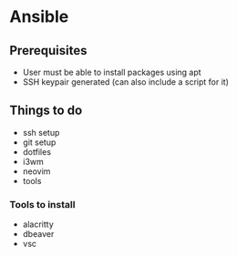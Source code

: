 # Ansible

## Prerequisites

- User must be able to install packages using apt
- SSH keypair generated (can also include a script for it)

## Things to do

- ssh setup
- git setup
- dotfiles
- i3wm
- neovim
- tools

### Tools to install

- alacritty
- dbeaver
- vsc
